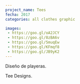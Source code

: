 ```yaml
---
project_name: Tees
fecha: 2017
categories: all clothes graphic

images:
 - https://goo.gl/oA2JCY
 - https://goo.gl/8zBA6v
 - https://goo.gl/5muqEw
 - https://goo.gl/KFmqf8
 - https://goo.gl/JB9yK2
---
```

Diseño de playeras.


Tee Designs.
